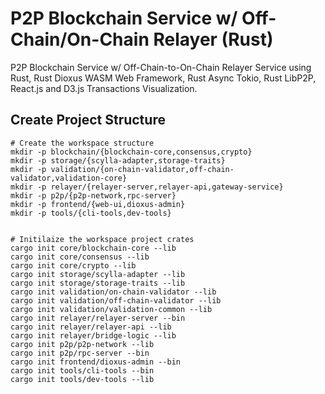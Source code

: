 # P2P Blockchain Service w/ Off-Chain/On-Chain Relayer (Rust)
P2P Blockchain Service w/ Off-Chain-to-On-Chain Relayer Service using Rust, Rust Dioxus WASM Web Framework, Rust Async Tokio, Rust LibP2P, React.js and D3.js Transactions Visualization.


## Create Project Structure

```shell
# Create the workspace structure
mkdir -p blockchain/{blockchain-core,consensus,crypto}
mkdir -p storage/{scylla-adapter,storage-traits}
mkdir -p validation/{on-chain-validator,off-chain-validator,validation-core}
mkdir -p relayer/{relayer-server,relayer-api,gateway-service}
mkdir -p p2p/{p2p-network,rpc-server}
mkdir -p frontend/{web-ui,dioxus-admin}
mkdir -p tools/{cli-tools,dev-tools}


# Initilaize the workspace project crates
cargo init core/blockchain-core --lib
cargo init core/consensus --lib
cargo init core/crypto --lib
cargo init storage/scylla-adapter --lib
cargo init storage/storage-traits --lib
cargo init validation/on-chain-validator --lib
cargo init validation/off-chain-validator --lib
cargo init validation/validation-common --lib
cargo init relayer/relayer-server --bin
cargo init relayer/relayer-api --lib
cargo init relayer/bridge-logic --lib
cargo init p2p/p2p-network --lib
cargo init p2p/rpc-server --bin
cargo init frontend/dioxus-admin --bin
cargo init tools/cli-tools --bin
cargo init tools/dev-tools --lib
```
